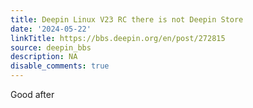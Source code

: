 ```yaml
---
title: Deepin Linux V23 RC there is not Deepin Store
date: '2024-05-22'
linkTitle: https://bbs.deepin.org/en/post/272815
source: deepin_bbs
description: NA
disable_comments: true
---
```

Good after
